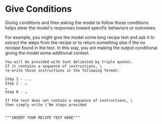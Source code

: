 # Give Conditions

Giving conditions and then asking the model to follow those conditions helps steer the model's responses toward specific behaviors or outcomes.

For example, you might give the model some long recipe text and ask it to extract the steps from the recipe or to return something else if the no receipe found in the text. In this way, you are making the output conditional giving the model some additional context.

```
You will be provided with text delimited by triple quotes. 
If it contains a sequence of instructions, \ 
re-write those instructions in the following format:

Step 1 - ...
Step 2 - …
…
Step N - …

If the text does not contain a sequence of instructions, \ 
then simply write \"No steps provided


"""INSERT YOUR RECIPE TEXT HERE"""
```

